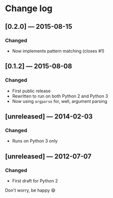 # Change log

## [0.2.0] — 2015-08-15
### Changed
- Now implements pattern matching (closes #1)

## [0.1.2] — 2015-08-08
### Changed
- First public release
- Rewritten to run on both Python 2 and Python 3
- Now using `argparse` for, well, argument parsing

## [unreleased] — 2014-02-03
### Changed
- Runs on Python 3 only

## [unreleased] — 2012-07-07
### Changed
- First draft for Python 2

Don't worry, be happy :smile:
